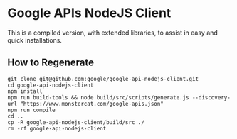 # Google APIs NodeJS Client

This is a compiled version, with extended libraries, to assist in easy and
quick installations.

## How to Regenerate

```
git clone git@github.com:google/google-api-nodejs-client.git
cd google-api-nodejs-client
npm install
npm run build-tools && node build/src/scripts/generate.js --discovery-url "https://www.monstercat.com/google-apis.json"
npm run compile
cd ..
cp -R google-api-nodejs-client/build/src ./
rm -rf google-api-nodejs-client
```
